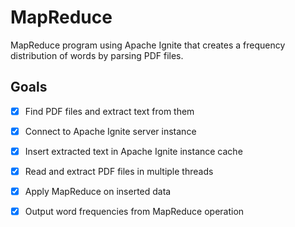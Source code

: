 # MapReduce

MapReduce program using Apache Ignite that creates a frequency distribution of words by parsing PDF files.

## Goals

- [x] Find PDF files and extract text from them

- [x] Connect to Apache Ignite server instance

- [x] Insert extracted text in Apache Ignite instance cache

- [x] Read and extract PDF files in multiple threads

- [x] Apply MapReduce on inserted data

- [x] Output word frequencies from MapReduce operation